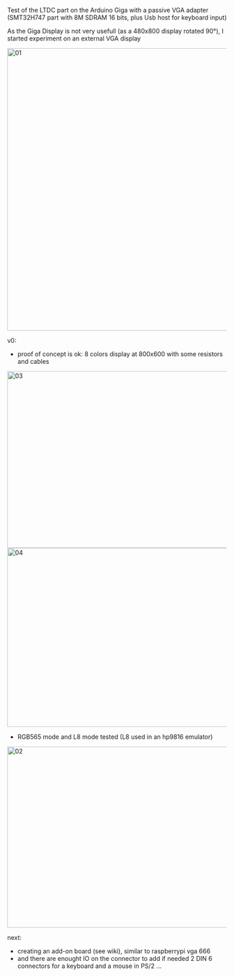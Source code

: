 Test of the LTDC part on the Arduino Giga with a passive VGA adapter
(SMT32H747 part with 8M SDRAM 16 bits, plus Usb host for keyboard input)

As the Giga Display is not very usefull (as a 480x800 display rotated 90°),
I started experiment on an external VGA display 

<img width="1280" height="647" alt="01" src="https://github.com/user-attachments/assets/d666bf81-4450-4e7a-a1fa-a87149b893cf" />

v0: 
- proof of concept is ok: 8 colors display at 800x600 with some resistors and cables
<img width="512" height="405" alt="03" src="https://github.com/user-attachments/assets/22bfc1e5-be17-4d43-ad45-be72c611c939" />
<img width="512" height="410" alt="04" src="https://github.com/user-attachments/assets/152a5c0a-d6fe-4c61-a26f-4dc147cb8410" />

- RGB565 mode and L8 mode tested (L8 used in an hp9816 emulator)
<img width="512" height="415" alt="02" src="https://github.com/user-attachments/assets/df4a6311-e9fe-456d-a190-879b7c1d420f" />

next:
- creating an add-on board (see wiki), similar to raspberrypi vga 666
- and there are enought IO on the connector to add if needed 2 DIN 6 connectors for a keyboard and a mouse in PS/2 ...
